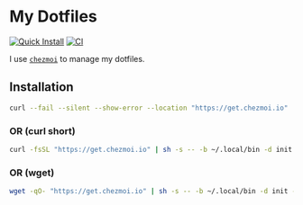 # My Dotfiles

[![Quick Install](https://github.com/georgewitteman/dotfiles/actions/workflows/one_line_install.yml/badge.svg)](https://github.com/georgewitteman/dotfiles/actions/workflows/one_line_install.yml) [![CI](https://github.com/georgewitteman/dotfiles/actions/workflows/ci.yml/badge.svg)](https://github.com/georgewitteman/dotfiles/actions/workflows/ci.yml)

I use [`chezmoi`](https://www.chezmoi.io/) to manage my dotfiles.

## Installation

```bash
curl --fail --silent --show-error --location "https://get.chezmoi.io" | sh -s -- -b "${HOME}/.local/bin" -d init --apply georgewitteman
```

### OR (curl short)

```bash
curl -fsSL "https://get.chezmoi.io" | sh -s -- -b ~/.local/bin -d init -a georgewitteman
```

### OR (wget)

```bash
wget -qO- "https://get.chezmoi.io" | sh -s -- -b ~/.local/bin -d init -a georgewitteman
```
